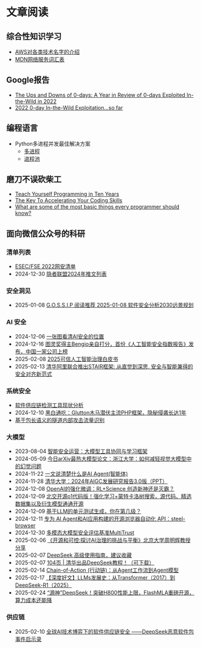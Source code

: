 # 文章阅读

## 综合性知识学习

* [AWS对各类技术名字的介绍](https://aws.amazon.com/cn/what-is/)
* [MDN网络服务词汇表](https://developer.mozilla.org/en-US/docs/Glossary)

## Google报告

* [The Ups and Downs of 0-days: A Year in Review of 0-days Exploited In-the-Wild in 2022](https://security.googleblog.com/2023/07/the-ups-and-downs-of-0-days-year-in.html)
* [2022 0-day In-the-Wild Exploitation…so far](https://googleprojectzero.blogspot.com/2022/06/2022-0-day-in-wild-exploitationso-far.html)


## 编程语言

* Python多进程并发最佳解决方案
  * [多进程](https://superfastpython.com/multiprocessing-best-practices/)
  * [进程池](https://superfastpython.com/multiprocessing-pool-best-practices/)

## 磨刀不误砍柴工

* [Teach Yourself Programming in Ten Years](https://norvig.com/21-days.html)
* [The Key To Accelerating Your Coding Skills](https://blog.thefirehoseproject.com/posts/learn-to-code-and-be-self-reliant/)
* [What are some of the most basic things every programmer should know?](https://www.quora.com/What-are-some-of-the-most-basic-things-every-programmer-should-know)

## 面向微信公众号的科研

### 清单列表

* [ESEC/FSE 2022网安清单](https://mp.weixin.qq.com/s/rzEIY-VUuxO8kj_wuh98dg)
* 2024-12-30 [隐者联盟2024年推文列表](https://mp.weixin.qq.com/s/MY45z_dkYncCUEwqhqp-Cg)


### 安全洞见

* 2025-01-08 [G.O.S.S.I.P 阅读推荐 2025-01-08 软件安全分析2030远景规划](https://mp.weixin.qq.com/s/xwtqwHD3cXuW4vcdMlayfw)

### AI 安全

* 2024-12-06 [一张图看清AI安全的位置](https://mp.weixin.qq.com/s/j4E6hJOInGQPRcouMyi0ig)
* 2024-12-16 [图灵奖得主Bengio亲自打分，首份《人工智能安全指数报告》发布，中国一家公司上榜](https://mp.weixin.qq.com/s/a8Hk1XIjW7uXfhMW9D9YLQ)
* 2025-02-08 [2025可信人工智能治理白皮书](https://mp.weixin.qq.com/s/bhb_gPmohrzfToyy6F4rSQ)
* 2025-02-13 [清华阿里联合推出STAIR框架: 从直觉到深思, 安全与智能兼得的安全对齐新范式](https://mp.weixin.qq.com/s/wBKsq_a6ggNNvq7sYKdOlQ)

### 系统安全

* [软件供应链检测工具现状分析](https://mp.weixin.qq.com/s/FCPBzsRg9XGnjlWbV64KmA)
* 2024-12-10 [黑白通吃：Glutton木马潜伏主流PHP框架，隐秘侵袭长达1年](https://mp.weixin.qq.com/s/1B0lv_Xuu8sAb0d55f-Rbw)
* [基于包长语义的隧道内部攻击流量识别](https://mp.weixin.qq.com/s/tx4xsyLRkQDMUtWGCIsZzw)

### 大模型

* 2023-08-04 [智能安全运营：大模型工具协同与学习框架](https://mp.weixin.qq.com/s/azE65dTp9lBEumioBfIq8w)
* 2024-05-09 [今日arXiv最热大模型论文：浙江大学：如何减轻视觉大模型中的幻觉问题](https://mp.weixin.qq.com/s/ptJSDjM80uCZ4hewcyQs9g)
* 2024-11-22 [一文说清楚什么是AI Agent(智能体)](https://mp.weixin.qq.com/s/mJpyDgKclhFpaq5oRipdKg)
* 2024-11-28 [清华大学：2024年AIGC发展研究报告3.0版（PPT）](https://mp.weixin.qq.com/s/rp8ijD8s5hlCEuKZzr9Fgg)
* 2024-12-08 [OpenAI的强化微调：RL+Science 创造新神还是灭霸？](https://mp.weixin.qq.com/s/faP5z275E45-U5EGHeSc3A)
* 2024-12-09 [北交开源o1代码版！强化学习+蒙特卡洛树搜索，源代码、精选数据集以及衍生模型通通开源](https://mp.weixin.qq.com/s/Y7qZDFtBklmoTeRUxjV_fw)
* 2024-12-09 [基于LLM的单元测试生成，你在第几级？](https://mp.weixin.qq.com/s/qRGjAFE-VlzaYuCfj0Kh6g)
* 2024-12-11 [专为 AI Agent和AI应用构建的开源浏览器自动化 API：steel-browser](https://mp.weixin.qq.com/s/vfNSBhM5EyfSGRn9FrkXGg)
* 2024-12-30 [多模态大模型安全评估基准MultiTrust](https://mp.weixin.qq.com/s/hyxIq5QoFpM1lixfghV4sQ)
* 2025-02-06 [《开源和可控:探讨AI治理的挑战与平衡》北京大学周明辉教授分享](https://mp.weixin.qq.com/s/oQMzCYq5thRX_7tuzj2HFw)
* 2025-02-07 [DeepSeek 高级使用指南，建议收藏](https://mp.weixin.qq.com/s/5Kgn3wimGj1X_hDDONVTgg)
* 2025-02-07 [104页 | 清华出品DeepSeek教程！（可下载）](https://mp.weixin.qq.com/s/RJ2x8RBgbNPLsV3t7wYhzQ)
* 2025-02-14 [Chain-of-Action (行动链)：从Agent工作流到Agent模型](https://mp.weixin.qq.com/s/aAW7gD_5gQ_DyhRLCfMjDw)
* 2025-02-17 [【深度好文】LLMs发展史：从Transformer（2017）到DeepSeek-R1（2025）](https://mp.weixin.qq.com/s/nIX2HxfLjeHqBlCqFiRSOA)
* 2025-02-24 [“源神”DeepSeek！突破H800性能上限，FlashMLA重磅开源，算力成本还能降](https://mp.weixin.qq.com/s/OZmMTW4JyiP4GWkzShlqAg)

### 供应链

* 2025-02-10 [全球AI技术博弈下的软件供应链安全 ——DeepSeek恶意软件包事件启示录](https://mp.weixin.qq.com/s/1RcN0Ic-c2mPGbWFOxSQvA)